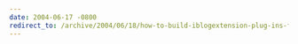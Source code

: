 ```yaml
---
date: 2004-06-17 -0800
redirect_to: /archive/2004/06/18/how-to-build-iblogextension-plug-ins-for-rss-bandit.aspx/
---
```

